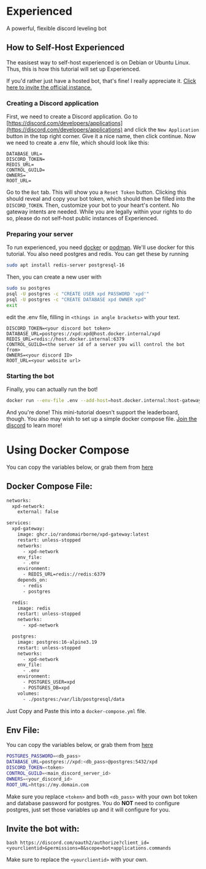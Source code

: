 # Experienced

A powerful, flexible discord leveling bot

## How to Self-Host Experienced

The easisest way to self-host experienced is on Debian or Ubuntu Linux. Thus, this is how this tutorial will set up
Experienced.

If you'd rather just have a hosted bot, that's fine! I really appreciate
it. [Click here to invite the official instance.](https://discord.com/api/oauth2/authorize?client_id=1035970092284002384&permissions=0&scope=bot%20applications.commands)

### Creating a Discord application

First, we need to create a Discord application. Go
to [https://discord.com/developers/applications](https://discord.com/developers/applications) and click
the `New Application` button in the top right corner.
Give it a nice name, then click continue. Now we need to create a .env file, which should look like this:

```dotenv
DATABASE_URL=
DISCORD_TOKEN=
REDIS_URL=
CONTROL_GUILD=
OWNERS=
ROOT_URL=
```

Go to the `Bot` tab. This will show you a `Reset Token` button. Clicking this should reveal and copy your bot token,
which should then be filled into the `DISCORD_TOKEN`. Then, customize your bot to your heart's content. No gateway
intents are needed.
While you are legally within your rights to do so, please do not self-host public instances of Experienced.

### Preparing your server

To run experienced, you need [docker](https://docs.docker.com/engine/install/)
or [podman](https://podman.io/docs/installation). We'll use docker for this tutorial.
You also need postgres and redis. You can get these by running

```bash
sudo apt install redis-server postgresql-16
```

Then, you can create a new user with

```bash
sudo su postgres
psql -U postgres -c "CREATE USER xpd PASSWORD 'xpd'"
psql -U postgres -c "CREATE DATABASE xpd OWNER xpd"
exit
```

edit the .env file, filling in `<things in angle brackets>` with your text.

```dotenv
DISCORD_TOKEN=<your discord bot token>
DATABASE_URL=postgres://xpd:xpd@host.docker.internal/xpd
REDIS_URL=redis://host.docker.internal:6379
CONTROL_GUILD=<the server id of a server you will control the bot from>
OWNERS=<your discord ID>
ROOT_URL=<your website url>
```

### Starting the bot

Finally, you can actually run the bot!

```bash
docker run --env-file .env --add-host=host.docker.internal:host-gateway --detach ghcr.io/randomairborne/xpd-gateway:latest
```

And you're done! This mini-tutorial doesn't support the leaderboard, though. You also may wish to set up a simple
docker compose file. [Join the discord](https://valk.sh/discord) to learn more!


# Using Docker Compose
You can copy the variables below, or grab them from [here](<https://github.com/PBOwner/xpd/blob/prod/docker-compose.yml>)

## Docker Compose File:

```bash
networks:
  xpd-network:
    external: false

services:
  xpd-gateway:
    image: ghcr.io/randomairborne/xpd-gateway:latest
    restart: unless-stopped
    networks:
      - xpd-network
    env_file:
      - .env
    environment:
      - REDIS_URL=redis://redis:6379
    depends_on:
      - redis
      - postgres

  redis:
    image: redis
    restart: unless-stopped
    networks:
      - xpd-network

  postgres:
    image: postgres:16-alpine3.19
    restart: unless-stopped
    networks:
      - xpd-network
    env_file:
      - .env
    environment:
      - POSTGRES_USER=xpd
      - POSTGRES_DB=xpd
    volumes:
      - ./postgres:/var/lib/postgresql/data
```
Just Copy and Paste this into a `docker-compose.yml` file.

## Env File:
You can copy the variables below, or grab them from [here](<https://github.com/PBOwner/xpd/blob/prod/.env.example>)
```bash
POSTGRES_PASSWORD=<db_pass>
DATABASE_URL=postgres://xpd:<db_pass>@postgres:5432/xpd
DISCORD_TOKEN=<token>
CONTROL_GUILD=<main_discord_server_id>
OWNERS=<your_discord_id>
ROOT_URL=https://my.domain.com
```

Make sure you replace `<token>` and both `<db_pass>` with your own bot token and database password for postgres. You do **NOT** need to configure postgres, just set those variables up and it will configure for you.

## Invite the bot with:

```bash https://discord.com/oauth2/authorize?client_id=<yourclientid>&permissions=8&scope=bot+applications.commands```

Make sure to replace the `<yourclientid>` with your own.
